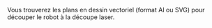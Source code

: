 Vous trouverez les plans en dessin vectoriel (format AI ou SVG) pour découper le robot à la découpe laser.

